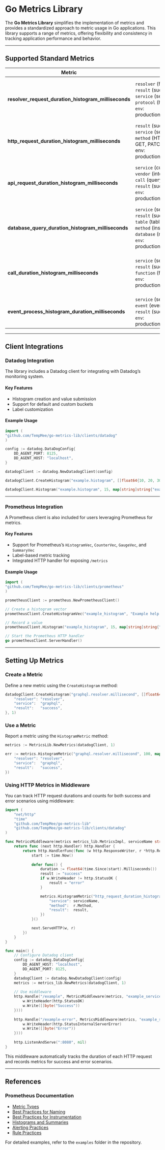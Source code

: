 # Go Metrics Library

The **Go Metrics Library** simplifies the implementation of metrics and provides a standardized approach to metric usage
in Go applications. This library supports a range of metrics, offering flexibility and consistency in tracking
application performance and behavior.

---

## **Supported Standard Metrics**

| Metric                                                   | Labels                                                                                                                                                                                               | Description                                                                                 |
|----------------------------------------------------------|------------------------------------------------------------------------------------------------------------------------------------------------------------------------------------------------------|---------------------------------------------------------------------------------------------|
| **resolver\_request\_duration\_histogram\_milliseconds** | `resolver` (function name),<br/> `result` (success/fail), <br/>`service` (service name), <br/>`protocol` (http/grpc/graphql) <br/> `env`: production\|staging\|development                           | Tracks the success/failure, duration, and duration distribution of resolver requests.       |
| **http\_request\_duration\_histogram\_milliseconds**     | `result` (success/fail), <br/>`service` (service name), <br/>`method` (HTTP method: POST, GET, PATCH, etc.) <br/> env: production\|staging\|development                                              | Captures metrics for all HTTP requests to the service. (Datadog provides this by default.)  |
| **api\_request\_duration\_histogram\_milliseconds**      | `service` (current service), <br/>`vendor` (internal/external), <br/>`call` (query/function name), <br/>`result` (success/fail) <br/> `env`: production\|staging\|development                        | Tracks communication duration between services/vendors, source, destination, and result.    |
| **database\_query\_duration\_histogram\_milliseconds**   | `service` (service name), <br/>`result` (success/fail), <br/>`table` (table name), <br/>`method` (insert/delete/find), <br/>`database` (mongodb/postgres) <br/> `env`: production\|staging\|development | Measures query durations by service, database, and operation type.                          |
| **call\_duration\_histogram\_milliseconds**              | `service` (service name), <br/>`result` (success/fail), <br/>`function` (function name) <br/> `env`: production\|staging\|development                                                                | Monitors the duration of specific function calls (used selectively for targeted observation). |
| **event\_process\_histogram\_duration\_milliseconds**    | `service` (service name), <br/>`event` (event name), <br/>`result` (success/fail) <br/> `env`: production\|staging\|development                                                                     | Tracks the duration of event processing by service, event, and result.                        |

---

## **Client Integrations**

### **Datadog Integration**

The library includes a Datadog client for integrating with Datadog’s monitoring system.

#### Key Features

- Histogram creation and value submission
- Support for default and custom buckets
- Label customization

#### Example Usage

```go
import (
"github.com/TempMee/go-metrics-lib/clients/datadog"
)

config := datadog.DataDogConfig{
    DD_AGENT_PORT: 8125,
    DD_AGENT_HOST: "localhost",
}

datadogClient := datadog.NewDatadogClient(config)

datadogClient.CreateHistogram("example.histogram", []float64{10, 20, 30}, map[string]string{"example": "label"}, 1.0)

datadogClient.Histogram("example.histogram", 15, map[string]string{"example": "label"}, 1.0)
```

---

### **Prometheus Integration**

A Prometheus client is also included for users leveraging Prometheus for metrics.

#### Key Features

- Support for Prometheus’s `HistogramVec`, `CounterVec`, `GaugeVec`, and `SummaryVec`
- Label-based metric tracking
- Integrated HTTP handler for exposing `/metrics`

#### Example Usage

```go
import (
"github.com/TempMee/go-metrics-lib/clients/prometheus"
)

prometheusClient := prometheus.NewPrometheusClient()

// Create a histogram vector
prometheusClient.CreateHistogramVec("example_histogram", "Example help text", []string{"label1"}, []float64{10, 20, 30})

// Record a value
prometheusClient.Histogram("example_histogram", 15, map[string]string{"label1": "value"}, 1.0)

// Start the Prometheus HTTP handler
go prometheusClient.ServerHandler()
```

---

## **Setting Up Metrics**

### **Create a Metric**

Define a new metric using the `CreateHistogram` method:

```go
datadogClient.CreateHistogram("graphql.resolver.millisecond", []float64{10, 20, 30, 40, 50, 60, 70, 80, 90, 100}, map[string]string{
    "resolver": "resolver",
    "service":  "graphql",
    "result":   "success",
}, 1)
```

### **Use a Metric**

Report a metric using the `HistogramMetric` method:

```go
metrics := MetricsLib.NewMetrics(datadogClient, 1)

err := metrics.HistogramMetric("graphql.resolver.millisecond", 100, map[string]string{
    "resolver": "resolver",
    "service":  "graphql",
    "result":   "success",
})
```

### **Using HTTP Metrics in Middleware**

You can track HTTP request durations and counts for both success and error scenarios using middleware:

```go
import (
    "net/http"
    "time"
    "github.com/TempMee/go-metrics-lib"
    "github.com/TempMee/go-metrics-lib/clients/datadog"
)

func MetricsMiddleware(metrics metrics_lib.MetricsImpl, serviceName string) func (http.Handler) http.Handler {
    return func (next http.Handler) http.Handler {
        return http.HandlerFunc(func (w http.ResponseWriter, r *http.Request) {
            start := time.Now()
            
            defer func() {
                duration := float64(time.Since(start).Milliseconds())
                result := "success"
                if w.WriteHeader != http.StatusOK {
                    result = "error"
                }

                metrics.HistogramMetric("http_request_duration_histogram_milliseconds", duration, map[string]string{
                    "service": serviceName,
                    "method":  r.Method,
                    "result":  result,
                })
            }()

            next.ServeHTTP(w, r)
        })
    }
}

func main() {
    // Configure Datadog client
    config := datadog.DataDogConfig{
        DD_AGENT_HOST: "localhost",
        DD_AGENT_PORT: 8125,
    }
    datadogClient := datadog.NewDatadogClient(config)
    metrics := metrics_lib.NewMetrics(datadogClient, 1)
    
    // Use middleware
    http.Handle("/example", MetricsMiddleware(metrics, "example_service")(http.HandlerFunc(func (w http.ResponseWriter, r *http.Request) {
        w.WriteHeader(http.StatusOK)
        w.Write([]byte("Success"))
    })))
    
    http.Handle("/example-error", MetricsMiddleware(metrics, "example_service")(http.HandlerFunc(func (w http.ResponseWriter, r *http.Request) {
        w.WriteHeader(http.StatusInternalServerError)
        w.Write([]byte("Error"))
    })))
    
    http.ListenAndServe(":8080", nil)
}
```

This middleware automatically tracks the duration of each HTTP request and records metrics for success and error
scenarios.

---

## **References**

### Prometheus Documentation

- [Metric Types](https://prometheus.io/docs/concepts/metric_types/)
- [Best Practices for Naming](https://prometheus.io/docs/practices/naming/)
- [Best Practices for Instrumentation](https://prometheus.io/docs/practices/instrumentation/)
- [Histograms and Summaries](https://prometheus.io/docs/practices/histograms/)
- [Alerting Practices](https://prometheus.io/docs/practices/alerting/)
- [Rule Practices](https://prometheus.io/docs/practices/rules/)

For detailed examples, refer to the `examples` folder in the repository.

